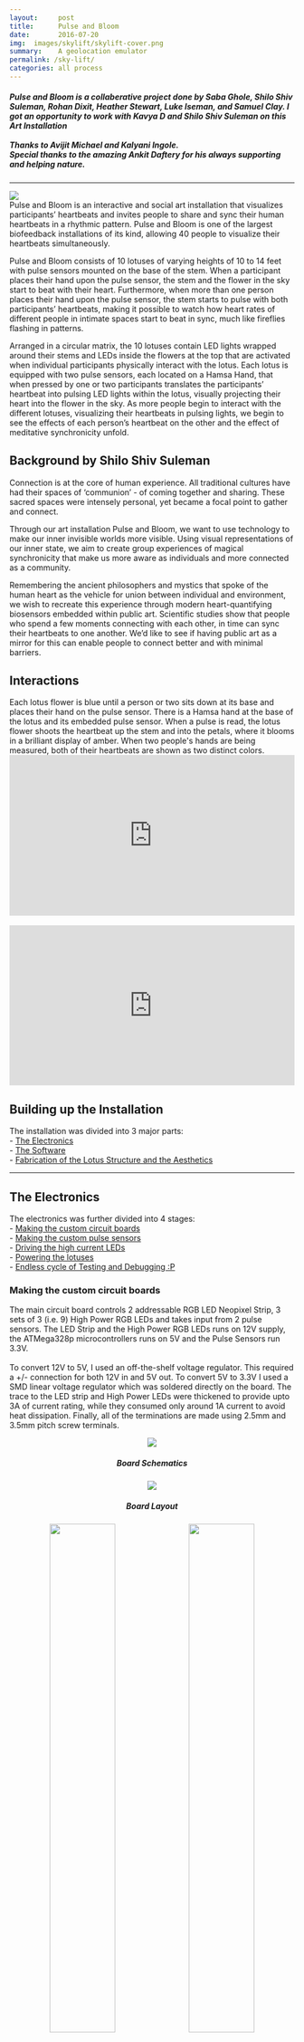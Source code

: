 ```yaml
---
layout:     post
title:      Pulse and Bloom
date:       2016-07-20
img:  images/skylift/skylift-cover.png
summary:    A geolocation emulator
permalink: /sky-lift/
categories: all process
---
```


<h5><i>Pulse and Bloom is a collaberative project done by <b>Saba Ghole, Shilo Shiv Suleman, Rohan Dixit, Heather Stewart, Luke Iseman,</b> and <b>Samuel Clay</b>. I got an opportunity to work with <b>Kavya D</b> and <b>Shilo Shiv Suleman</b> on this Art Installation<br><br>
  Thanks to <b>Avijit Michael</b> and <b>Kalyani Ingole</b>.<br>
  Special thanks to the amazing <b>Ankit Daftery</b> for his always supporting and helping nature.</i></h5><hr>

  <img src="https://raw.githubusercontent.com/shreeyashsalunke/Pulse-and-Bloom-v2/master/images/pulse-and-bloom-burning-man.gif">
  <br>
  Pulse and Bloom is an interactive and social art installation that visualizes participants’ heartbeats and invites people to share and sync their human heartbeats in a rhythmic pattern. Pulse and Bloom is one of the largest biofeedback installations of its kind, allowing 40 people to visualize their heartbeats simultaneously.

  Pulse and Bloom consists of 10 lotuses of varying heights of 10 to 14 feet with pulse sensors mounted on the base of the stem. When a participant places their hand upon the pulse sensor, the stem and the flower in the sky start to beat with their heart. Furthermore, when more than one person places their hand upon the pulse sensor, the stem starts to pulse with both participants’ heartbeats, making it possible to watch how heart rates of different people in intimate spaces start to beat in sync, much like fireflies flashing in patterns.

  Arranged in a circular matrix, the 10 lotuses contain LED lights wrapped around their stems and LEDs inside the flowers at the top that are activated when individual participants physically interact with the lotus. Each lotus is equipped with two pulse sensors, each located on a Hamsa Hand, that when pressed by one or two participants translates the participants’ heartbeat into pulsing LED lights within the lotus, visually projecting their heart into the flower in the sky. As more people begin to interact with the different lotuses, visualizing their heartbeats in pulsing lights, we begin to see the effects of each person’s heartbeat on the other and the effect of meditative synchronicity unfold.

  <h2>Background by Shilo Shiv Suleman</h2>
  Connection is at the core of human experience. All traditional cultures have had their spaces of ‘communion’ - of coming together and sharing. These sacred spaces were intensely personal, yet became a focal point to gather and connect.

  Through our art installation Pulse and Bloom, we want to use technology to make our inner invisible worlds more visible. Using visual representations of our inner state, we aim to create group experiences of magical synchronicity that make us more aware as individuals and more connected as a community.

  Remembering the ancient philosophers and mystics that spoke of the human heart as the vehicle for union between individual and environment, we wish to recreate this experience through modern heart-quantifying biosensors embedded within public art. Scientific studies show that people who spend a few moments connecting with each other, in time can sync their heartbeats to one another. We’d like to see if having public art as a mirror for this can enable people to connect better and with minimal barriers.

  <h2>Interactions</h2>
  Each lotus flower is blue until a person or two sits down at its base and places their hand on the pulse sensor. There is a Hamsa hand at the base of the lotus and its embedded pulse sensor. When a pulse is read, the lotus flower shoots the heartbeat up the stem and into the petals, where it blooms in a brilliant display of amber. When two people's hands are being measured, both of their heartbeats are shown as two distinct colors.

  <style>.embed-container { position: relative; padding-bottom: 56.25%; height: 0; overflow: hidden; max-width: 100%; } .embed-container iframe, .embed-container object, .embed-container embed { position: absolute; top: 0; left: 0; width: 100%; height: 100%; }</style><div class='embed-container'><iframe src='https://player.vimeo.com/video/208532071' frameborder='0' webkitAllowFullScreen mozallowfullscreen allowFullScreen></iframe></div>
  <br>
  <style>.embed-container { position: relative; padding-bottom: 56.25%; height: 0; overflow: hidden; max-width: 100%; } .embed-container iframe, .embed-container object, .embed-container embed { position: absolute; top: 0; left: 0; width: 100%; height: 100%; }</style><div class='embed-container'><iframe src='https://player.vimeo.com/video/208532049' frameborder='0' webkitAllowFullScreen mozallowfullscreen allowFullScreen></iframe></div>


  <h2>Building up the Installation</h2>
  The installation was divided into 3 major parts:<br>
  - <a href="#electronics">The Electronics</a><br>
  - <a href="#software">The Software</a><br>
  - <a href="#fab">Fabrication of the Lotus Structure and the Aesthetics</a><br>
  <hr>


  <p><a name="electronics"></a></p>
  <h2>The Electronics</h2>
  The electronics was further divided into 4 stages:<br>
  - <a href="#boards">Making the custom circuit boards</a><br>
  - <a href="#pulse-sensors">Making the custom pulse sensors</a><br>
  - <a href="#leds">Driving the high current LEDs</a><br>
  - <a href="#power">Powering the lotuses</a><br>
  - <a href="#power">Endless cycle of Testing and Debugging :P</a><br>


  <p><a name="boards"></a></p>
  <h3>Making the custom circuit boards</h3>
  The main circuit board controls 2 addressable RGB LED Neopixel Strip, 3 sets of 3 (i.e. 9) High Power RGB LEDs and takes input from 2 pulse sensors. The LED Strip and the High Power RGB LEDs runs on 12V supply, the ATMega328p microcontrollers runs on 5V and the Pulse Sensors run 3.3V.
  <br><br>
  To convert 12V to 5V, I used an off-the-shelf voltage regulator. This required a +/- connection for both 12V in and 5V out. To convert 5V to 3.3V I used a SMD linear voltage regulator which was soldered directly on the board. The trace to the LED strip and High Power LEDs were thickened to provide upto 3A of current rating, while they consumed only around 1A current to avoid heat dissipation. Finally, all of the terminations are made using 2.5mm and 3.5mm pitch screw terminals.
  <figure><center><img src="https://raw.githubusercontent.com/shreeyashsalunke/Pulse-and-Bloom-v2/master/board/board-schematics.png">
  <figcaption align="center"><h5>Board Schematics</h5></figcaption></center></figure>
  <figure><center><img src="https://raw.githubusercontent.com/shreeyashsalunke/Pulse-and-Bloom-v2/master/board/board-preview.png"></center>
  <figcaption align="center"><h5>Board Layout</h5></figcaption></figure>
  <center>
      <img src="https://raw.githubusercontent.com/shreeyashsalunke/Pulse-and-Bloom-v2/master/images/08.jpg" width="48%">
      <img src="https://raw.githubusercontent.com/shreeyashsalunke/Pulse-and-Bloom-v2/master/images/12.jpg" width="48%">
  </center>
  <img src="https://raw.githubusercontent.com/shreeyashsalunke/Pulse-and-Bloom-v2/master/images/09.jpg">


  <p><a name="pulse-sensors"></a></p>
  <h3>Making the custom pulse sensors</h3>
  The Pulse Sensor was built by the design made by <i>Samuel Clay</i>. <br>
  Link to the schematics and the brd file <a href="https://github.com/samuelclay/pulse-bloom/tree/master/pulse%20eagle">here</a>.<br>
  <figure><center><img src="https://raw.githubusercontent.com/shreeyashsalunke/Pulse-and-Bloom-v2/master/images/Pulse & Bloom - sensor schematic.png">
  <figcaption align="center"><h5>Pulse Sensor Schematics</h5></figcaption></center></figure>
  <figure><center><img src="https://raw.githubusercontent.com/shreeyashsalunke/Pulse-and-Bloom-v2/master/images/Pulse & Bloom - sensor layout.png" width="500px">
  <figcaption align="center"><h5>Pulse Sensor Board Layout</h5></figcaption></center></figure>
  <img src="https://raw.githubusercontent.com/shreeyashsalunke/Pulse-and-Bloom-v2/master/images/13.jpg">


  <p><a name="leds"></a></p>
  <h3>Driving the high current LEDs</h3>
  There are 9 high power LEDs per lotus, split into groups of three, each driven by a constant current driver. Normally a single LED is powered by a single constant current driver. This driver can drive up to 1A of current at 12V. Because we were only using a single channel of color (blue) in the rest state, which is where the lotus spent most of its time, we could triple the number of LEDs driven by a single constant current driver.
  <br><br>
  We bought these High Power LEDs from a chineese distributor over buying it from Sparkfun. This saved a lot of monet. On the contrary we bought the original picobucks from Sparkfun. We ordered 200 odd LEDs, from which 5% had issues like LED leg broken, one colour not working and so on.
  <center>
    <img src="https://raw.githubusercontent.com/shreeyashsalunke/Pulse-and-Bloom-v2/master/images/10.jpg" width="48%">
    <img src="https://raw.githubusercontent.com/shreeyashsalunke/Pulse-and-Bloom-v2/master/images/11.jpg" width="48%">
  </center>
  <img src="https://raw.githubusercontent.com/shreeyashsalunke/Pulse-and-Bloom-v2/master/images/led-picobuck-connection-diagram.png">



  <p><a name="power"></a></p>
  <h3>Powering the lotuses</h3>

  <h3>Endless cycle of Testing and Debugging :P</h3>
  <img src="https://raw.githubusercontent.com/shreeyashsalunke/Pulse-and-Bloom-v2/master/images/14.jpg">
  <img src="https://raw.githubusercontent.com/shreeyashsalunke/Pulse-and-Bloom-v2/master/images/15.jpg">

  <p><a name="software"></a></p>
  <h2>The Software</h2>

  <p><a name="fab"></a></p>
  <h2>Fabrication of the Lotus Structure and the Aesthetics</h2>




SKYLIFT is a geolocation emulator that virtually relocates visitors to Julian Assange’s residence at the Ecuadorian Embassy in London. The device was made for !Mediengruppe Bitnik’s Assange room (currently at Zoo Galerie) and works by broadcasting WiFi signals that exploit a smartphone’s reliance on using nearby MAC addresses for location services.

I did the inital research and worked on the proof-of-concept for this piece.

<div class="mxn1 center block">
<img src="/images/skylift/skylift-anim-01.gif" />
</div>

### Background

This piece focuses on exposing the novel ways in which we are now tracked through our geolocation. While traditionally geolocation was only done using GPS, since the early teens smartphone have relied on GPS and Wi-Fi information to accurately geolocate devices. In order to spoof a devices location we only needed to generate Wi-Fi beacons that were captured from somewhere, in this case, Julian Assannges residence at the Ecudorian Embassy.  This was done using a raspberry pi.

<div class="mxn1 center">
<img src="/images/skylift/skylift-07.jpg" />
</div>

For more information on this piece I reccomend checking out [Adam Harveys post]() on the subject.